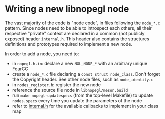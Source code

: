 Writing a new libnopegl node
============================

The vast majority of the code is "node code", in files following the `node_*.c`
pattern. Since nodes need to be able to introspect each others, all their
respective "private" context are declared in a common (not publicly exposed)
header `internal.h`. This header also contains the structures definitions and
prototypes required to implement a new node.

In order to add a node, you need to:

- in `nopegl.h.in`: declare a new `NGL_NODE_*` with an arbitrary unique FourCC
- create a `node_*.c` file declaring a `const struct node_class`. Don't forget
  the Copyright header. See other node files, such as `node_identity.c`
- in `nodes_register.h`: register the new node
- reference the source file node in `libnopegl/meson.build`
- run `make nopegl-updatespecs` (from the top-level Makefile) to update
  `nodes.specs` every time you update the parameters of the node
- refer to [internal.h][internal-h] for the available callbacks to
  implement in your class map

[internal-h]: source:libnopegl/src/internal.h
